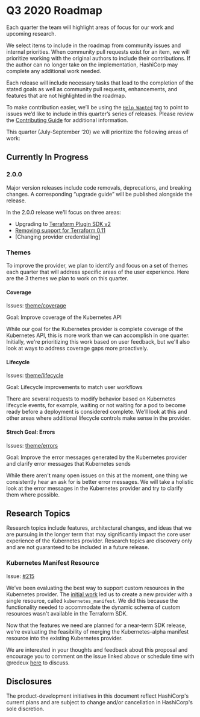 # Q3 2020 Roadmap

Each quarter the team will highlight areas of focus for our work and upcoming research.
 
We select items to include in the roadmap from community issues and internal priorities. When community pull requests exist for an item, we will prioritize working with the original authors to include their contributions. If the author can no longer take on the implementation, HashiCorp may complete any additional work needed. 

Each release will include necessary tasks that lead to the completion of the stated goals as well as community pull requests, enhancements, and features that are not highlighted in the roadmap. 

To make contribution easier, we’ll be using the [`Help Wanted`](https://github.com/hashicorp/terraform-provider-kubernetes/issues?q=is%3Aopen+is%3Aissue+label%3A%22help+wanted%22) tag to point to issues we’d like to include in this quarter’s series of releases. Please review the [Contributing Guide](_about/CONTRIBUTING.md) for additional information.

This quarter (July-September ‘20) we will prioritize the following areas of work: 

## Currently In Progress

### 2.0.0 

Major version releases include code removals, deprecations, and breaking changes. A corresponding “upgrade guide” will be published alongside the release. 

In the 2.0.0 release we'll focus on three areas:
 - Upgrading to [Terraform Plugin SDK v2](https://www.terraform.io/docs/extend/guides/v2-upgrade-guide.html)
 - [Removing support for Terraform 0.11](https://github.com/hashicorp/terraform-provider-kubernetes/issues/905)
 - [Changing provider credentialling]

### Themes

To improve the provider, we plan to identify and focus on a set of themes each quarter that will address specific areas of the user experience. Here are the 3 themes we plan to work on this quarter.

#### Coverage

Issues: [theme/coverage](https://github.com/hashicorp/terraform-provider-kubernetes/issues?q=is%3Aopen+is%3Aissue+label%3Atheme%2Fcoverage)

Goal: Improve coverage of the Kubernetes API

While our goal for the Kubernetes provider is complete coverage of the Kubernetes API, this is more work than we can accomplish in one quarter.  Initially, we're prioritizing this work based on user feedback, but we'll also look at ways to address coverage gaps more proactively.

#### Lifecycle

Issues: [theme/lifecycle](https://github.com/hashicorp/terraform-provider-kubernetes/issues?q=is%3Aopen+is%3Aissue+label%3Atheme%2Flifecycle)

Goal: Lifecycle improvements to match user workflows

There are several requests to modify behavior based on Kubernetes lifecycle events, for example, waiting or not waiting for a pod to become ready before a deployment is considered complete. We’ll look at this and other areas where additional lifecycle controls make sense in the provider. 

#### Strech Goal: Errors

Issues: [theme/errors](https://github.com/hashicorp/terraform-provider-kubernetes/issues?q=is%3Aopen+is%3Aissue+label%3Atheme%2Ferrors)

Goal: Improve the error messages generated by the Kubernetes provider and clarify error messages that Kubernetes sends

While there aren't many open issues on this at the moment, one thing we consistently hear an ask for is better error messages.  We will take a holistic look at the error messages in the Kubernetes provider and try to clarify them where possible.

## Research Topics

Research topics include features, architectural changes, and ideas that we are pursuing in the longer term that may significantly impact the core user experience of the Kubernetes provider. Research topics are discovery only and are not guaranteed to be included in a future release.

### Kubernetes Manifest Resource

Issue: [#215](https://github.com/hashicorp/terraform-provider-kubernetes/issues/215)

We’ve been evaluating the best way to support custom resources in the Kubernetes provider. The [initial work](https://github.com/hashicorp/terraform-provider-kubernetes-alpha) led us to create a new provider with a single resource, called `kubernetes_manifest`. We did this because the functionality needed to accommodate the dynamic schema of custom resources wasn't available in the Terraform SDK.  

Now that the features we need are planned for a near-term SDK release, we're evaluating the feasibility of merging the Kubernetes-alpha manifest resource into the existing Kubernetes provider.

We are interested in your thoughts and feedback about this proposal and encourage you to comment on the issue linked above or schedule time with @redeux [here](https://calendly.com/philsautter/30min) to discuss. 

## Disclosures

The product-development initiatives in this document reflect HashiCorp's current plans and are subject to change and/or cancellation in HashiCorp's sole discretion.
